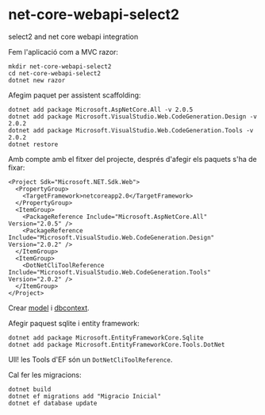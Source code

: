 # net-core-webapi-select2
select2 and net core webapi integration


Fem l'aplicació com a MVC razor:

```
mkdir net-core-webapi-select2
cd net-core-webapi-select2
dotnet new razor
```

Afegim paquet per assistent scaffolding:

```
dotnet add package Microsoft.AspNetCore.All -v 2.0.5
dotnet add package Microsoft.VisualStudio.Web.CodeGeneration.Design -v 2.0.2
dotnet add package Microsoft.VisualStudio.Web.CodeGeneration.Tools -v 2.0.2
dotnet restore
```

Amb compte amb el fitxer del projecte, després d'afegir els paquets s'ha de fixar:

```
<Project Sdk="Microsoft.NET.Sdk.Web">
  <PropertyGroup>
    <TargetFramework>netcoreapp2.0</TargetFramework>
  </PropertyGroup>
  <ItemGroup>
    <PackageReference Include="Microsoft.AspNetCore.All" Version="2.0.5" />
    <PackageReference Include="Microsoft.VisualStudio.Web.CodeGeneration.Design" Version="2.0.2" />
  </ItemGroup>
  <ItemGroup>
    <DotNetCliToolReference Include="Microsoft.VisualStudio.Web.CodeGeneration.Tools" Version="2.0.2" />
  </ItemGroup>
</Project>
```

Crear [model](./Models/Persona.cs) i [dbcontext](./Models/MyContext.cs).

Afegir paquest sqlite i entity framework:

```
dotnet add package Microsoft.EntityFrameworkCore.Sqlite
dotnet add package Microsoft.EntityFrameworkCore.Tools.DotNet
```

Ull! les Tools d'EF són un ```DotNetCliToolReference```.

Cal fer les migracions:

```
dotnet build
dotnet ef migrations add "Migracio Inicial"
dotnet ef database update
```
